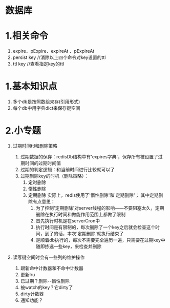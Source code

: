 # 数据库

# 1.相关命令
1.  expire、pExpire、expireAt 、pExpireAt
2.  persist key //消除以上四个命令对key设置的ttl
3.  ttl key //查看指定key的ttl


# 1.基本知识点

1.  多个db是按照数组来存(引用形式)
2.  每个db中用字典dict来保存键空间


# 2.小专题
1.  过期时间ttl和删除策略
    1.  过期数据的保存：redisDb结构中有'expires字典'，保存所有被设置了过期时间的过期时间值
    2.  过期的判定逻辑：和当前时间进行比较就可以了
    3.  过期删除key的时机（删除策略）：
        1.  定时删除
        2.  惰性删除
        3.  定期删除
        实际上，redis使用了'惰性删除'和'定期删除'；
        其中定期删除有点意思：
            1.  为了控制'定期删除'对server线程的影响——不要阻塞太久，定期删除在执行时间和做能作用范围上都做了限制
            2.  首先执行时机是在serverCron中
            3.  执行时间是有限制的，每次删除了一个key之后就会检查这个时间，到了的话，本次'定期删除'就执行结束了
            4.  是顺着db执行的，每次不需要完全遍历一遍，只需要在过期key中随即拣选一些key，来检查并删除

2.  读写键空间时会有一些列的维护操作
    1.  跟新命中计数器和不命中计数器
    2.  更新lru
    3.  已过期？删除--惰性删除 
    4.  被watch的key？它dirty了
    5.  dirty计数器
    6.  通知功能？
    
    
   

